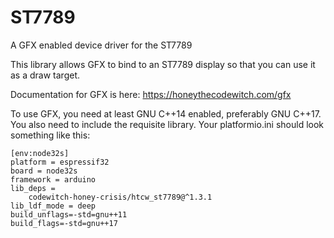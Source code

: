 # ST7789

A GFX enabled device driver for the ST7789

This library allows GFX to bind to an ST7789 display so that you can use it as a draw target.

Documentation for GFX is here: https://honeythecodewitch.com/gfx

To use GFX, you need at least GNU C++14 enabled, preferably GNU C++17. You also need to include the requisite library. Your platformio.ini should look something like this:

```
[env:node32s]
platform = espressif32
board = node32s
framework = arduino
lib_deps = 
	codewitch-honey-crisis/htcw_st7789@^1.3.1
lib_ldf_mode = deep
build_unflags=-std=gnu++11
build_flags=-std=gnu++17
```